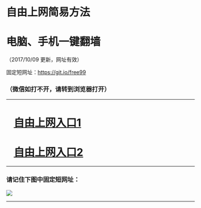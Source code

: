 ﻿# 自由上网简易方法

# 电脑、手机一键翻墙

（2017/10/09 更新，网址有效）

固定短网址：https://git.io/free99

### （微信如打不开，请转到浏览器打开）


***





# &nbsp;&nbsp; <a href="http://ft1360026358.fwq-tz-1001.info/fwqtz01.html?t=100900110751 " target="_blank">自由上网入口1</a>
# &nbsp;&nbsp; <a href="http://ft1854132579.fwq-tz-1002.info/fwqtz02.html?t=10090017416 " target="_blank">自由上网入口2</a>
***

### 请记住下图中固定短网址：

<img src="https://s3-us-west-2.amazonaws.com/fwq-1001/yjfq-20170905okok.png" /> 


***

